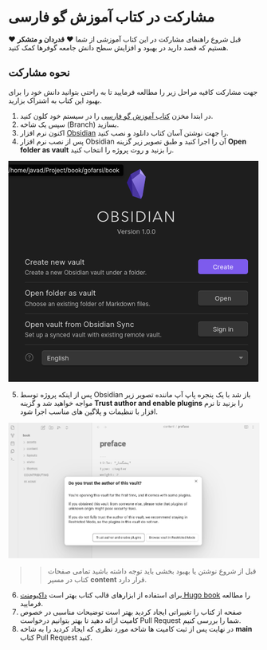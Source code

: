 # مشارکت در کتاب آموزش گو فارسی

قبل شروع راهنمای مشارکت در این کتاب آموزشی از شما :heart: **قدردان و متشکر** :heart: هستیم که قصد دارید در بهبود و افزایش سطح دانش جامعه گوفرها کمک کنید.


## نحوه مشارکت

جهت مشارکت کافیه مراحل زیر را مطالعه فرمایید تا به راحتی بتوانید دانش خود را برای بهبود این کتاب به اشتراک بزارید.

1. در ابتدا مخزن [کتاب آموزش گو فارسی](https://github.com/GoFarsi/book) را در سیستم خود کلون کنید.
2.  سپس یک شاخه (Branch) بسازید.
3. اکنون نرم افزار [Obsidian](https://obsidian.md/) را جهت نوشتن آسان کتاب دانلود و نصب کنید.
4. پس از نصب نرم افزار Obsidian آن را اجرا کنید و طبق تصویر زیر گزینه **Open folder as vault** را بزنید و روت پروژه را انتخاب کنید.

![obsidian](assets/img/help/obsidian-1.png)

5. پس از اینکه پروژه توسط Obsidian باز شد با یک پنجره پاپ آپ ماننده تصویر زیر مواجه خواهید شد و گزینه **Trust author and enable plugins** را بزنید تا نرم افزار با تنظیمات و پلاگین های مناسب اجرا شود.

![obsidian-main](assets/img/help/obsidian-2.png)

>> قبل از شروع نوشتن یا بهبود بخشی باید توجه داشته باشید تمامی صفحات کتاب در مسیر **content** قرار دارد.

6. برای استفاده از ابزارهای قالب کتاب بهتر است [داکیومنت Hugo book](https://hugo-book-demo.netlify.app/) را مطالعه فرمایید.
7. صفحه از کتاب را تغییراتی ایجاد کردید بهتر است توضیحات مناسبی در خصوص کامیت ارائه دهید تا بهتر بتوانیم درخواست Pull Request شما را بررسی کنیم.
8. در نهایت پس از ثبت کامیت ها شاخه مورد نظری که ایجاد کردید را به شاخه **main** کتاب Pull Request کنید.
